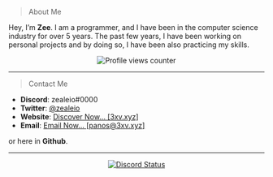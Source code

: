 > About Me

Hey, I’m **Zee**. I am a programmer, and I have been in the computer science industry for over 5 years. The past few years, I have been working on personal projects and by doing so, I have been also practicing my skills.
<p align="center">
    <img src="https://komarev.com/ghpvc/?username=zealeio" alt="Profile views counter" />
</p>

---
> Contact Me

- **Discord**: zealeio#0000
- **Twitter**: [@zealeio](https://www.twitter.com/zealeio)
- **Website**: [Discover Now... [3xv.xyz]](https://www.3xv.xyz)
- **Email**: [Email Now... [panos@3xv.xyz]](mailto:panos@3xv.xyz)

or here in **Github**.

---

<p align="center">
    <a href="https://lookup.guru/372469081011388416">
    <img src="https://discord.c99.nl/widget/theme-1/372469081011388416.png" alt="Discord Status" />
</p>
